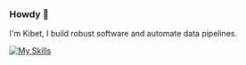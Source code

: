 ### Howdy 👋

I'm Kibet, I build robust software and automate data pipelines.

[![My Skills](https://skillicons.dev/icons?i=py,ts,js,react,nextjs,nodejs,tailwind,docker,express,mongodb,postgres,firebase,kafka,linux)](https://skillicons.dev)


